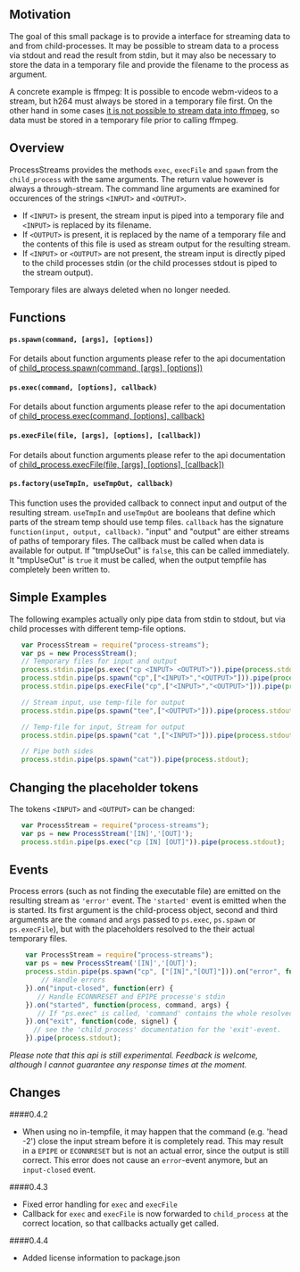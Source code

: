 Motivation
----------

The goal of this small package is to provide a interface for streaming data to
and from child-processes. It may be possible to stream data to a process via stdout
and read the result from stdin, but it may also be necessary to store the data in a
temporary file and provide the filename to the process as argument.

A concrete example is ffmpeg: It is possible to encode webm-videos to a stream,
but h264 must always be stored in a temporary file first. On the other hand in some cases
[it is not possible to stream data into ffmpeg](http://superuser.com/questions/822500/pipe-issue-with-ffmpeg),
so data must be stored in a temporary file prior to calling ffmpeg.



Overview
--------

ProcessStreams provides the methods `exec`, `execFile` and `spawn` from the `child_process` with the same arguments.
The return value however is always a through-stream. The command line arguments are examined for occurences of
the strings `<INPUT>` and `<OUTPUT>`.

 * If `<INPUT>` is present, the stream input is piped into a temporary file and `<INPUT>` is replaced by its filename.
 * If `<OUTPUT>` is present, it is replaced by the name of a temporary file and the contents of this file is
 used as stream output for the resulting stream.
 * If `<INPUT>` or `<OUTPUT>` are not present, the stream input is directly piped to the child processes stdin
 (or the child processes stdout is piped to the stream output).

Temporary files are always deleted when no longer needed.

Functions
---------

#### `ps.spawn(command, [args], [options])`

For details about function arguments please refer to the api documentation of
[child_process.spawn(command, [args], [options])](http://nodejs.org/api/child_process.html#child_process_child_process_spawn_command_args_options)


#### `ps.exec(command, [options], callback)`

For details about function arguments please refer to the api documentation of
[child_process.exec(command, [options], callback)](http://nodejs.org/api/child_process.html#child_process_child_process_exec_command_options_callback)


#### `ps.execFile(file, [args], [options], [callback])`

For details about function arguments please refer to the api documentation of
[child_process.execFile(file, [args], [options], [callback])](http://nodejs.org/api/child_process.html#child_process_child_process_execfile_file_args_options_callback)

#### `ps.factory(useTmpIn, useTmpOut, callback)`

This function uses the provided callback to connect input and output of the resulting stream. `useTmpIn` and `useTmpOut` are booleans that define which
parts of the stream temp should use temp files.
`callback` has the signature `function(input, output, callback)`. "input" and "output" are either streams of paths of temporary files. The callback must
be called when data is available for output. If "tmpUseOut" is `false`, this can be called immediately. It "tmpUseOut" is `true` it must be called, when the
output tempfile has completely been written to.

Simple Examples
--------

The following examples actually only pipe data from stdin to stdout, but via child processes with different temp-file options.

``` js
   var ProcessStream = require("process-streams");
   var ps = new ProcessStream();
   // Temporary files for input and output
   process.stdin.pipe(ps.exec("cp <INPUT> <OUTPUT>")).pipe(process.stdout);
   process.stdin.pipe(ps.spawn("cp",["<INPUT>","<OUTPUT>"])).pipe(process.stdout);
   process.stdin.pipe(ps.execFile("cp",["<INPUT>","<OUTPUT>"])).pipe(process.stdout);

   // Stream input, use temp-file for output
   process.stdin.pipe(ps.spawn("tee",["<OUTPUT>"])).pipe(process.stdout);

   // Temp-file for input, Stream for output
   process.stdin.pipe(ps.spawn("cat ",["<INPUT>"])).pipe(process.stdout);

   // Pipe both sides
   process.stdin.pipe(ps.spawn("cat")).pipe(process.stdout);
```

Changing the placeholder tokens
-------------------------------
The tokens `<INPUT>` and `<OUTPUT>` can be changed:

``` js
   var ProcessStream = require("process-streams");
   var ps = new ProcessStream('[IN]','[OUT]');
   process.stdin.pipe(ps.exec("cp [IN] [OUT]")).pipe(process.stdout);
```

Events
------
Process errors (such as not finding the executable file) are emitted on the resulting stream as `'error'` event.
The `'started'` event is emitted when the is started. Its first argument is the child-process object, second and
third arguments are the `command` and `args` passed to `ps.exec`, `ps.spawn` or `ps.execFile`), but with the
placeholders resolved to the their actual temporary files.

``` js
    var ProcessStream = require("process-streams");
    var ps = new ProcessStream('[IN]','[OUT]');
    process.stdin.pipe(ps.spawn("cp", ["[IN]","[OUT]"])).on("error", function(err) {
        // Handle errors
    }).on("input-closed", function(err) {
       // Handle ECONNRESET and EPIPE processe's stdin
    }).on("started", function(process, command, args) {
       // If "ps.exec" is called, 'command' contains the whole resolved command and 'args' is undefined.
    }).on("exit", function(code, signel) {
      // see the 'child_process' documentation for the 'exit'-event.
    }).pipe(process.stdout);
```

*Please note that this api is still experimental. Feedback is welcome, although I cannot guarantee any response times at the moment.*


Changes
--------

####0.4.2
  * When using no in-tempfile, it may happen that the command (e.g. 'head -2') close the input stream before it is
    completely read. This may result in a `EPIPE` or `ECONNRESET` but is not an actual error, since the output is
    still correct. This error does not cause an `error`-event anymore, but an `input-closed` event.

####0.4.3

  * Fixed error handling for `exec` and `execFile`
  * Callback for `exec` and `execFile` is now forwarded to `child_process`
    at the correct location, so that callbacks actually get called.

####0.4.4

  * Added license information to package.json

